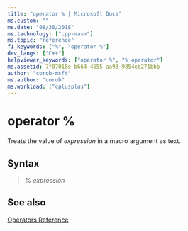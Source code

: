 ```yaml
---
title: "operator % | Microsoft Docs"
ms.custom: ""
ms.date: "08/30/2018"
ms.technology: ["cpp-masm"]
ms.topic: "reference"
f1_keywords: ["%", "operator %"]
dev_langs: ["C++"]
helpviewer_keywords: ["operator %", "% operator"]
ms.assetid: 7f07018e-b664-4655-aa93-9854eb271bbb
author: "corob-msft"
ms.author: "corob"
ms.workload: ["cplusplus"]
---
```

# operator %

Treats the value of *expression* in a macro argument as text.

## Syntax

> % *expression*

## See also

[Operators Reference](../../assembler/masm/operators-reference.md)<br/>